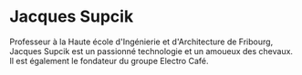 # Jacques Supcik

Professeur à la Haute école d'Ingénierie et d'Architecture de Fribourg,
Jacques Supcik est un passionné technologie et un amoueux des chevaux.
Il est également le fondateur du groupe Electro Café.
